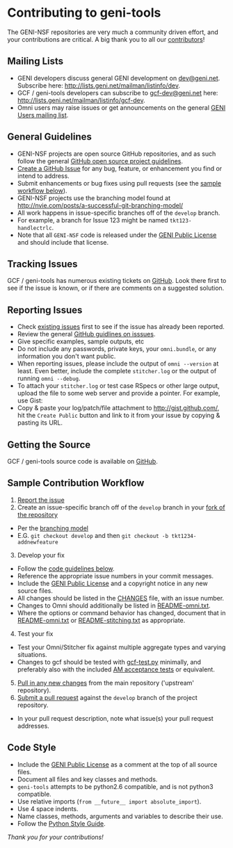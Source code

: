 # Contributing to geni-tools

The GENI-NSF repositories are very much a community driven effort, and
your contributions are critical. A big thank you to all our [contributors](CONTRIBUTORS.md)!

## Mailing Lists
 * GENI developers discuss general GENI development on dev@geni.net. Subscribe here: http://lists.geni.net/mailman/listinfo/dev.
 * GCF / geni-tools developers can subscribe to gcf-dev@geni.net here: http://lists.geni.net/mailman/listinfo/gcf-dev.
 * Omni users may raise issues or get announcements on the general [GENI Users mailing list](https://groups.google.com/forum/#!forum/geni-users).

## General Guidelines
 - GENI-NSF projects are open source GitHub repositories, and as such follow the general [GitHub open source project guidelines](https://guides.github.com/activities/contributing-to-open-source/#contributing).
 - [Create a GitHub Issue](#reporting-issues) for any bug, feature, or enhancement you find or intend to address.
 - Submit enhancements or bug fixes using pull requests (see the [sample workflow below](#sample-contribution-workflow)).
 - GENI-NSF projects use the branching model found at
 http://nvie.com/posts/a-successful-git-branching-model/
  - All work happens in issue-specific branches off of the `develop`
  branch.
   - For example, a branch for Issue 123 might be named `tkt123-handlectrlc`.
 - Note that all `GENI-NSF` code is released under the [GENI Public License](LICENSE.txt) and should include that license.

## Tracking Issues
GCF / geni-tools has numerous existing tickets on [GitHub](https://github.com/GENI-NSF/geni-tools/issues). Look there first to see if the issue is known, or if there are comments on a suggested solution.

## Reporting Issues ##
 - Check [existing issues](https://github.com/GENI-NSF/geni-tools/issues) first to see if the issue has already been reported.
 - Review the general [GitHub guidlines on isssues](https://guides.github.com/features/issues/).
 - Give specific examples, sample outputs, etc
 - Do not include any passwords, private keys, your `omni.bundle`, or any information you don't want public.
 - When reporting issues, please include the output of `omni --version` at least. Even better, include the complete `stitcher.log` or the output of running `omni --debug`.
 - To attach your `stitcher.log` or test case RSpecs or other large output, upload the file to some web server and provide a pointer. For example, use Gist:
  - Copy & paste your log/patch/file attachment to http://gist.github.com/, hit the `Create Public` button and link to it from your issue by copying & pasting its URL.

## Getting the Source
GCF / geni-tools source code is available on [GitHub](https://github.com/GENI-NSF/geni-tools).

## Sample Contribution Workflow ##
 1. [Report the issue](#reporting-issues)
 2. Create an issue-specific branch off of the `develop` branch in your [fork of the repository](http://guides.github.com/activities/forking/)
  - Per the [branching model](http://nvie.com/posts/a-successful-git-branching-model/)
  - E.G. `git checkout develop` and then `git checkout -b tkt1234-addnewfeature`
 3. Develop your fix
  - Follow the [code guidelines below](#code-style).
  - Reference the appropriate issue numbers in your commit messages.
  - Include the [GENI Public License](LICENSE.txt) and a copyright notice in any new source files.
  - All changes should be listed in the [CHANGES](CHANGES) file, with an issue number.
   - Changes to Omni should additionally be listed in [README-omni.txt](README-omni.txt).
  - Where the options or command behavior has changed, document that in
 [README-omni.txt](README-omni.txt) or [README-stitching.txt](README-stitching.txt) as appropriate.
 4. Test your fix
  - Test your Omni/Stitcher fix against multiple aggregate types and varying situations.
  - Changes to gcf should be tested with [gcf-test.py](src/gcf-test.py) minimally, and
 preferably also with the included [AM acceptance tests](acceptance_tests/AM_API) or equivalent.
 5. [Pull in any new changes](https://help.github.com/articles/syncing-a-fork) from the main repository ('upstream' repository).
 6. [Submit a pull request](https://help.github.com/articles/using-pull-requests/) against the `develop` branch of the project repository.
 - In your pull request description, note what issue(s) your pull request addresses.

## Code Style ##
 - Include the [GENI Public License](LICENSE.txt) as a comment at the top of all source files.
 - Document all files and key classes and methods.
 - `geni-tools` attempts to be python2.6 compatible, and is not python3 compatible.
 - Use relative imports (`from __future__ import absolute_import`).
 - Use 4 space indents.
 - Name classes, methods, arguments and variables to describe their use.
 - Follow the [Python Style Guide](https://www.python.org/dev/peps/pep-0008/).

_Thank you for your contributions!_
